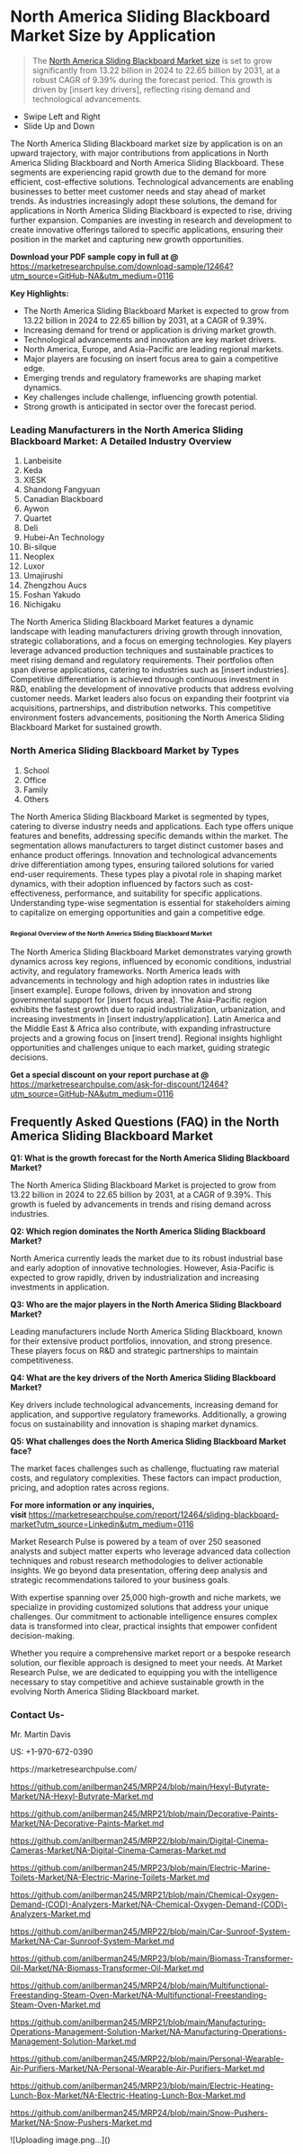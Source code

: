 <h1>North America Sliding Blackboard Market&nbsp;Size by Application</h1><blockquote><p>The <a href="https://marketresearchpulse.com/download-sample/12464?utm_source=GitHub-NA&amp;utm_medium=0116">North America Sliding Blackboard Market size</a> is set to grow significantly from 13.22 billion in 2024 to 22.65 billion by 2031, at a robust CAGR of 9.39% during the forecast period. This growth is driven by [insert key drivers], reflecting rising demand and technological advancements.</p></blockquote><ul><li>Swipe Left and Right<li> Slide Up and Down</li></ul><p>The North America Sliding Blackboard market size by application is on an upward trajectory, with major contributions from applications in North America Sliding Blackboard and North America Sliding Blackboard. These segments are experiencing rapid growth due to the demand for more efficient, cost-effective solutions. Technological advancements are enabling businesses to better meet customer needs and stay ahead of market trends. As industries increasingly adopt these solutions, the demand for applications in North America Sliding Blackboard is expected to rise, driving further expansion. Companies are investing in research and development to create innovative offerings tailored to specific applications, ensuring their position in the market and capturing new growth opportunities.</p><p><strong>Download your PDF sample copy in full at @ </strong><a href="https://marketresearchpulse.com/download-sample/12464?utm_source=GitHub-NA&amp;utm_medium=0116">https://marketresearchpulse.com/download-sample/12464?utm_source=GitHub-NA&amp;utm_medium=0116</a></p><p><strong>Key Highlights: </strong></p><ul><li>The North America Sliding Blackboard Market is expected to grow from 13.22 billion in 2024 to 22.65 billion by 2031, at a CAGR of 9.39%.</li><li>Increasing demand for trend or application is driving market growth.</li><li>Technological advancements and innovation are key market drivers.</li><li>North America, Europe, and Asia-Pacific are leading regional markets.</li><li>Major players are focusing on insert focus area to gain a competitive edge.</li><li>Emerging trends and regulatory frameworks are shaping market dynamics.</li><li>Key challenges include challenge, influencing growth potential.</li><li>Strong growth is anticipated in sector over the forecast period.</li></ul><h3>Leading Manufacturers in the North America Sliding Blackboard Market: A Detailed Industry Overview</h3><ol><li>Lanbeisite</li><li>Keda</li><li>XIESK</li><li>Shandong Fangyuan</li><li>Canadian Blackboard</li><li>Aywon</li><li>Quartet</li><li>Deli</li><li>Hubei-An Technology</li><li>Bi-silque</li><li>Neoplex</li><li>Luxor</li><li>Umajirushi</li><li>Zhengzhou Aucs</li><li>Foshan Yakudo</li><li>Nichigaku</li></ol><div class="flex max-w-full flex-col flex-grow"><div class="min-h-8 text-message flex w-full flex-col items-end gap-2 whitespace-normal break-words [.text-message+&amp;]:mt-5" dir="auto" data-message-author-role="assistant" data-message-id="fd8432e4-4910-450d-b182-61b7bfb0a01f" data-message-model-slug="gpt-4o"><div class="flex w-full flex-col gap-1 empty:hidden first:pt-[3px]"><div class="markdown prose w-full break-words dark:prose-invert light"><p>The North America Sliding Blackboard Market features a dynamic landscape with leading manufacturers driving growth through innovation, strategic collaborations, and a focus on emerging technologies. Key players leverage advanced production techniques and sustainable practices to meet rising demand and regulatory requirements. Their portfolios often span diverse applications, catering to industries such as [insert industries]. Competitive differentiation is achieved through continuous investment in R&amp;D, enabling the development of innovative products that address evolving customer needs. Market leaders also focus on expanding their footprint via acquisitions, partnerships, and distribution networks. This competitive environment fosters advancements, positioning the North America Sliding Blackboard Market for sustained growth.</p></div></div></div></div><h3>North America Sliding Blackboard Market by Types</h3><ol><li>School<li> Office<li> Family<li> Others</li></ol><div class="flex max-w-full flex-col flex-grow"><div class="min-h-8 text-message flex w-full flex-col items-end gap-2 whitespace-normal break-words [.text-message+&amp;]:mt-5" dir="auto" data-message-author-role="assistant" data-message-id="084470be-0bb7-4664-bddf-5156b4f41249" data-message-model-slug="gpt-4o-mini"><div class="flex w-full flex-col gap-1 empty:hidden first:pt-[3px]"><div class="markdown prose w-full break-words dark:prose-invert light"><p>The North America Sliding Blackboard Market is segmented by types, catering to diverse industry needs and applications. Each type offers unique features and benefits, addressing specific demands within the market. The segmentation allows manufacturers to target distinct customer bases and enhance product offerings. Innovation and technological advancements drive differentiation among types, ensuring tailored solutions for varied end-user requirements. These types play a pivotal role in shaping market dynamics, with their adoption influenced by factors such as cost-effectiveness, performance, and suitability for specific applications. Understanding type-wise segmentation is essential for stakeholders aiming to capitalize on emerging opportunities and gain a competitive edge.</p></div></div></div></div><h3><span style="font-size: 11px;">Regional Overview of the North America Sliding Blackboard Market</span></h3><div class="flex max-w-full flex-col flex-grow"><div class="min-h-8 text-message flex w-full flex-col items-end gap-2 whitespace-normal break-words [.text-message+&amp;]:mt-5" dir="auto" data-message-author-role="assistant" data-message-id="e9038762-ce64-4e30-91c9-9bd413514231" data-message-model-slug="gpt-4o-mini"><div class="flex w-full flex-col gap-1 empty:hidden first:pt-[3px]"><div class="markdown prose w-full break-words dark:prose-invert light"><p>The North America Sliding Blackboard Market demonstrates varying growth dynamics across key regions, influenced by economic conditions, industrial activity, and regulatory frameworks. North America leads with advancements in technology and high adoption rates in industries like [insert example]. Europe follows, driven by innovation and strong governmental support for [insert focus area]. The Asia-Pacific region exhibits the fastest growth due to rapid industrialization, urbanization, and increasing investments in [insert industry/application]. Latin America and the Middle East &amp; Africa also contribute, with expanding infrastructure projects and a growing focus on [insert trend]. Regional insights highlight opportunities and challenges unique to each market, guiding strategic decisions.</p></div></div></div></div><p><strong>Get a special discount on your report purchase at @ </strong><a href="https://marketresearchpulse.com/ask-for-discount/12464?utm_source=GitHub-NA&amp;utm_medium=0116">https://marketresearchpulse.com/ask-for-discount/12464?utm_source=GitHub-NA&amp;utm_medium=0116</a></p><h2>Frequently Asked Questions (FAQ) in the North America Sliding Blackboard Market</h2><p><strong>Q1: What is the growth forecast for the North America Sliding Blackboard Market?</strong></p><p>The North America Sliding Blackboard Market is projected to grow from 13.22 billion in 2024 to 22.65 billion by 2031, at a CAGR of 9.39%. This growth is fueled by advancements in trends and rising demand across industries.</p><p><strong>Q2: Which region dominates the North America Sliding Blackboard Market?</strong></p><p>North America currently leads the market due to its robust industrial base and early adoption of innovative technologies. However, Asia-Pacific is expected to grow rapidly, driven by industrialization and increasing investments in application.</p><p><strong>Q3: Who are the major players in the North America Sliding Blackboard Market?</strong></p><p>Leading manufacturers include North America Sliding Blackboard, known for their extensive product portfolios, innovation, and strong presence. These players focus on R&amp;D and strategic partnerships to maintain competitiveness.</p><p><strong>Q4: What are the key drivers of the North America Sliding Blackboard Market?</strong></p><p>Key drivers include technological advancements, increasing demand for application, and supportive regulatory frameworks. Additionally, a growing focus on sustainability and innovation is shaping market dynamics.</p><p><strong>Q5: What challenges does the North America Sliding Blackboard Market face?</strong></p><p>The market faces challenges such as challenge, fluctuating raw material costs, and regulatory complexities. These factors can impact production, pricing, and adoption rates across regions.</p><p><strong>For more information or any inquiries, visit&nbsp;</strong><a href="https://marketresearchpulse.com/report/12464/sliding-blackboard-market?utm_source=Linkedin&utm_medium=0116">https://marketresearchpulse.com/report/12464/sliding-blackboard-market?utm_source=Linkedin&utm_medium=0116</a></p><p>Market Research Pulse is powered by a team of over 250 seasoned analysts and subject matter experts who leverage advanced data collection techniques and robust research methodologies to deliver actionable insights. We go beyond data presentation, offering deep analysis and strategic recommendations tailored to your business goals.</p><p>With expertise spanning over 25,000 high-growth and niche markets, we specialize in providing customized solutions that address your unique challenges. Our commitment to actionable intelligence ensures complex data is transformed into clear, practical insights that empower confident decision-making.</p><p>Whether you require a comprehensive market report or a bespoke research solution, our flexible approach is designed to meet your needs. At Market Research Pulse, we are dedicated to equipping you with the intelligence necessary to stay competitive and achieve sustainable growth in the evolving North America Sliding Blackboard market.</p><h3><strong>Contact Us-</strong></h3><p>Mr. Martin Davis</p><p>US: +1-970-672-0390</p><p>https://marketresearchpulse.com/</p><p><a href="https://github.com/anilberman245/MRP24/blob/main/Hexyl-Butyrate-Market/NA-Hexyl-Butyrate-Market.md">https://github.com/anilberman245/MRP24/blob/main/Hexyl-Butyrate-Market/NA-Hexyl-Butyrate-Market.md</a></p><p><a href="https://github.com/anilberman245/MRP21/blob/main/Decorative-Paints-Market/NA-Decorative-Paints-Market.md">https://github.com/anilberman245/MRP21/blob/main/Decorative-Paints-Market/NA-Decorative-Paints-Market.md</a></p><p><a href="https://github.com/anilberman245/MRP22/blob/main/Digital-Cinema-Cameras-Market/NA-Digital-Cinema-Cameras-Market.md">https://github.com/anilberman245/MRP22/blob/main/Digital-Cinema-Cameras-Market/NA-Digital-Cinema-Cameras-Market.md</a></p><p><a href="https://github.com/anilberman245/MRP23/blob/main/Electric-Marine-Toilets-Market/NA-Electric-Marine-Toilets-Market.md">https://github.com/anilberman245/MRP23/blob/main/Electric-Marine-Toilets-Market/NA-Electric-Marine-Toilets-Market.md</a></p><p><a href="https://github.com/anilberman245/MRP21/blob/main/Chemical-Oxygen-Demand-(COD)-Analyzers-Market/NA-Chemical-Oxygen-Demand-(COD)-Analyzers-Market.md">https://github.com/anilberman245/MRP21/blob/main/Chemical-Oxygen-Demand-(COD)-Analyzers-Market/NA-Chemical-Oxygen-Demand-(COD)-Analyzers-Market.md</a></p><p><a href="https://github.com/anilberman245/MRP22/blob/main/Car-Sunroof-System-Market/NA-Car-Sunroof-System-Market.md">https://github.com/anilberman245/MRP22/blob/main/Car-Sunroof-System-Market/NA-Car-Sunroof-System-Market.md</a></p><p><a href="https://github.com/anilberman245/MRP23/blob/main/Biomass-Transformer-Oil-Market/NA-Biomass-Transformer-Oil-Market.md">https://github.com/anilberman245/MRP23/blob/main/Biomass-Transformer-Oil-Market/NA-Biomass-Transformer-Oil-Market.md</a></p><p><a href="https://github.com/anilberman245/MRP24/blob/main/Multifunctional-Freestanding-Steam-Oven-Market/NA-Multifunctional-Freestanding-Steam-Oven-Market.md">https://github.com/anilberman245/MRP24/blob/main/Multifunctional-Freestanding-Steam-Oven-Market/NA-Multifunctional-Freestanding-Steam-Oven-Market.md</a></p><p><a href="https://github.com/anilberman245/MRP21/blob/main/Manufacturing-Operations-Management-Solution-Market/NA-Manufacturing-Operations-Management-Solution-Market.md">https://github.com/anilberman245/MRP21/blob/main/Manufacturing-Operations-Management-Solution-Market/NA-Manufacturing-Operations-Management-Solution-Market.md</a></p><p><a href="https://github.com/anilberman245/MRP22/blob/main/Personal-Wearable-Air-Purifiers-Market/NA-Personal-Wearable-Air-Purifiers-Market.md">https://github.com/anilberman245/MRP22/blob/main/Personal-Wearable-Air-Purifiers-Market/NA-Personal-Wearable-Air-Purifiers-Market.md</a></p><p><a href="https://github.com/anilberman245/MRP23/blob/main/Electric-Heating-Lunch-Box-Market/NA-Electric-Heating-Lunch-Box-Market.md">https://github.com/anilberman245/MRP23/blob/main/Electric-Heating-Lunch-Box-Market/NA-Electric-Heating-Lunch-Box-Market.md</a></p><p><a href="https://github.com/anilberman245/MRP24/blob/main/Snow-Pushers-Market/NA-Snow-Pushers-Market.md">https://github.com/anilberman245/MRP24/blob/main/Snow-Pushers-Market/NA-Snow-Pushers-Market.md</a></p>
![Uploading image.png…]()
